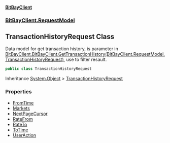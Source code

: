 #### [BitBayClient](./index.md 'index')
### [BitBayClient.RequestModel](./BitBayClient-RequestModel.md 'BitBayClient.RequestModel')
## TransactionHistoryRequest Class
Data model for get transaction history, is parameter in [BitBayClient.BitBayClient.GetTransactionHistory(BitBayClient.RequestModel.TransactionHistoryRequest)](https://docs.microsoft.com/en-us/dotnet/api/BitBayClient.BitBayClient.GetTransactionHistory#BitBayClient_BitBayClient_GetTransactionHistory_BitBayClient_RequestModel_TransactionHistoryRequest_ 'BitBayClient.BitBayClient.GetTransactionHistory(BitBayClient.RequestModel.TransactionHistoryRequest)'), use to filter resault.  
```csharp
public class TransactionHistoryRequest
```
Inheritance [System.Object](https://docs.microsoft.com/en-us/dotnet/api/System.Object 'System.Object') &gt; [TransactionHistoryRequest](./BitBayClient-RequestModel-TransactionHistoryRequest.md 'BitBayClient.RequestModel.TransactionHistoryRequest')  
### Properties
- [FromTime](./BitBayClient-RequestModel-TransactionHistoryRequest-FromTime.md 'BitBayClient.RequestModel.TransactionHistoryRequest.FromTime')
- [Markets](./BitBayClient-RequestModel-TransactionHistoryRequest-Markets.md 'BitBayClient.RequestModel.TransactionHistoryRequest.Markets')
- [NextPageCursor](./BitBayClient-RequestModel-TransactionHistoryRequest-NextPageCursor.md 'BitBayClient.RequestModel.TransactionHistoryRequest.NextPageCursor')
- [RateFrom](./BitBayClient-RequestModel-TransactionHistoryRequest-RateFrom.md 'BitBayClient.RequestModel.TransactionHistoryRequest.RateFrom')
- [RateTo](./BitBayClient-RequestModel-TransactionHistoryRequest-RateTo.md 'BitBayClient.RequestModel.TransactionHistoryRequest.RateTo')
- [ToTime](./BitBayClient-RequestModel-TransactionHistoryRequest-ToTime.md 'BitBayClient.RequestModel.TransactionHistoryRequest.ToTime')
- [UserAction](./BitBayClient-RequestModel-TransactionHistoryRequest-UserAction.md 'BitBayClient.RequestModel.TransactionHistoryRequest.UserAction')
